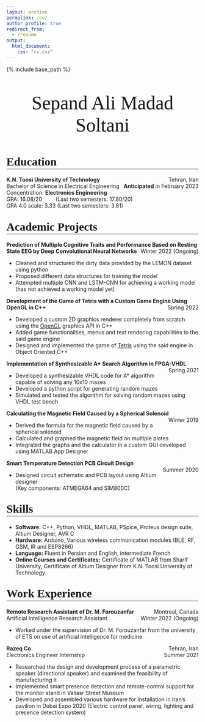 ```yaml
---
layout: archive
permalink: /cv/
author_profile: true
redirect_from:
  - /resume
output:
  html_document:
    css: "cv.css"
---
```


<html>

<head>
    <title>Title of the document</title>
    <style>
        .headline {
            font-family: Calibri, "Helvetica", san-serif;
            line-height: 1.5em;
            color: black;
            font-size: 20px;
        }
        h2:after {
            content: ' ';
            display: block;
            border: 2px solid #d0d0d0;
            border-radius: 4px;
            -webkit-border-radius: 4px;
            -moz-border-radius: 4px;
            box-shadow: inset 0 1px 1px rgba(0, 0, 0, .05);
            -webkit-box-shadow: inset 0 1px 1px rgba(0, 0, 0, .05);
            -moz-box-shadow: inset 0 1px 1px rgba(0, 0, 0, .05);
        }
    </style>
    <body>
        {% include base_path %}
        <p style="text-align:center;font-size:30px;font-family:Times New Roman;font-size:50px">
            Sepand Ali Madad Soltani
        </p>
        <p style="text-align:left;">
            <h2>
                <span style="font-family:Times New Roman;font-size:30px">
       Education
    </span></h2>
            <b>K.N. Toosi University of Technology </b>
            <span style="float:right;">Tehran, Iran
          </span>
            <br>Bachelor of Science in Electrical Engineering
            <span style="float:right;">
                  <b>Anticipated</b> in February 2023
              </span>
            <br> Concentration: <b>Electronics Engineering</b>
            <br> GPA: 16.08/20 &nbsp &nbsp &nbsp &nbsp (Last two semesters: 17.80/20)
            <br> GPA 4.0 scale: 3.33 (Last two semesters: 3.81)
        </p>
        <p style="text-align:left;">
            <h2>
                <span style="font-family:Times New Roman;font-size:30px">
      Academic Projects
      </span></h2>
            <b>
            Prediction of Multiple Cognitive Traits and Performance Based on Resting State EEG by Deep Convolutional Neural Networks   </b>
            <span style="float:right;">Winter 2022 (Ongoing)
      </span>
            <ul>
                <li>Cleaned and structured the dirty data provided by the LEMON dataset using python</li>
                <li>Proposed different data structures for training the model</li>
                <li>Attempted multiple CNN and LSTM-CNN for achieving a working model (has not achieved a working model yet) </li>
                </ul>
            <b>
Development of the Game of Tetris with a Custom Game Engine Using OpenGL in C++  </b>
            <span style="float:right;">Spring 2022
      </span>
            <ul>
                <li>Developed a custom 2D graphics renderer completely from scratch using the <a href="https://en.wikipedia.org/wiki/OpenGL">OpenGL</a> graphics API in C++</li>
                <li>Added game functionalities, menus and text rendering capabilities to the said game engine</li>
                <li>Designed and implemented the game of <a href="https://en.wikipedia.org/wiki/Tetris">Tetris</a> using the said engine in Object Oriented C++</li>
            </ul>
            <b>
Implementation of Synthesizable A* Search Algorithm in FPGA-VHDL </b>
            <span style="float:right;">Spring 2021
      </span>
            <ul>
                <li>Developed a synthesizable VHDL code for A* algorithm capable of solving any 10x10 mazes</li>
                <li>Developed a python script for generating random mazes</li>
                <li>Simulated and tested the algorithm for solving random mazes using VHDL test bench</li>
            </ul>
            <b>
            
Calculating the Magnetic Field Caused by a Spherical Solenoid </b>
            <span style="float:right;">Winter 2019
      </span>
            <ul>
                <li>Derived the formula for the magnetic field caused by a spherical solenoid </li>
                <li>Calculated and graphed the magnetic field on multiple plates</li>
                <li>Integrated the graphs and the calculator in a custom GUI developed using MATLAB App Designer</li>
            </ul>
            <b>
Smart Temperature Detection PCB Circuit Design	
 </b>
            <span style="float:right;">Summer 2020
      </span>
            <ul>
                <li>Designed circuit schematic and PCB layout using Altium designer
                    <br>(Key components: ATMEGA64 and SIM800C) </li>
            </ul>
        </p>
        <p style="text-align:left;">
            <h2>
                <span style="font-family:Times New Roman;font-size:30px">
      Skills
      </span></h2>
            <ul>
                <li> <b> Software:</b> C++, Python, VHDL, MATLAB, PSpice, Proteus design suite, Altium Designer, AVR C </li>
                <li> <b> Hardware:</b> Arduino, Various wireless communication modules (BLE, RF, GSM, IR and ESP8266) </li>
                <li> <b> Language:</b> Fluent in Persian and English, intermediate French </li>
                <li> <b> Online Courses and Certificates:</b> Certificate of MATLAB from Sharif University, Certificate of Altium Designer from K.N. Toosi University of Technology </li>
            </ul>
        </p>
        <p style="text-align:left;">
            <h2>
                <span style="font-family:Times New Roman;font-size:30px">
       Work Experience
    </span></h2>
            <b>Remote Research Assistant of Dr. M. Forouzanfar  </b>
            <span style="float:right;">Montreal, Canada
          </span>
            <br>Artificial Intelligence Research Assistant
            <span style="float:right;">
                 Winter 2022 (Ongoing)
              </span>
            <ul>
                <li> Worked under the supervision of Dr. M. Forouzanfar from the university of ETS on use of artificial intelligence for medicine</li>
            </ul>            <b>Razeq Co. </b>
            <span style="float:right;">Tehran, Iran
          </span>
            <br>Electronics Engineer Internship
            <span style="float:right;">
                 Summer 2021
              </span>
            <ul>
                <li> Researched the design and development process of a parametric speaker (directional speaker) and examined the feasibility of manufacturing it</li>
                <li>Implemented smart presence detection and remote-control support for the monitor stand in Valiasr Street Museum </li>
                <li> Developed and assembled various hardware for installation in Iran’s pavilion in Dubai Expo 2020 (Electric control panel, wiring, lighting and presence detection system)</li>
            </ul>
        </p>
    </body>
</head>

</html>